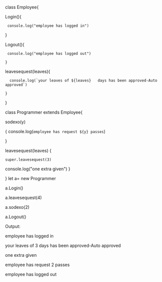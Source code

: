 class Employee{
   
  Login(){

     console.log("employee has logged in")

   }

  Logout(){

     console.log("employee has logged out")
      
    }

  leavesequest(leaves){

      console.log(`your leaves of ${leaves}   days has been approved-Auto approved`)

    }
}

class Programmer extends Employee{


  sodexo(y)

  {
    console.log(`employee has request ${y} passes`)

  }

   leavesequest(leaves)
  {

    super.leavesequest(3)

  console.log("one extra given")
  }
  
  
}
let a= new Programmer

a.Login()

a.leavesequest(4)

a.sodexo(2)

a.Logout()

Output:

employee has logged in 

your leaves of 3   days has been approved-Auto approved 

one extra given 

employee has request 2 passes 

employee has logged out

